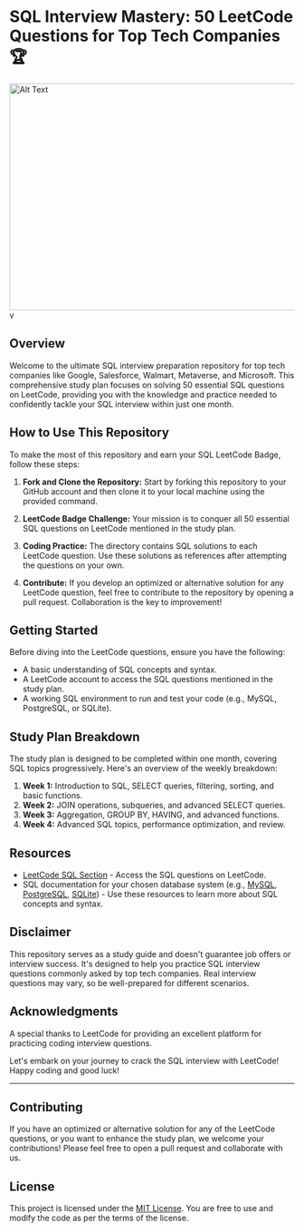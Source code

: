 # SQL Interview Mastery: 50 LeetCode Questions for Top Tech Companies 🏆   
<img src="https://assets.leetcode.com/static_assets/others/Top_SQL_50.gif" width="880" height="400" alt="Alt Text"> v

## Overview
Welcome to the ultimate SQL interview preparation repository for top tech companies like Google, Salesforce, Walmart, Metaverse, and Microsoft. This comprehensive study plan focuses on solving 50 essential SQL questions on LeetCode, providing you with the knowledge and practice needed to confidently tackle your SQL interview within just one month.

## How to Use This Repository
To make the most of this repository and earn your SQL LeetCode Badge, follow these steps:

1. **Fork and Clone the Repository:** Start by forking this repository to your GitHub account and then clone it to your local machine using the provided command.

3. **LeetCode Badge Challenge:** Your mission is to conquer all 50 essential SQL questions on LeetCode mentioned in the study plan. 

4. **Coding Practice:** The directory contains SQL solutions to each LeetCode question. Use these solutions as references after attempting the questions on your own.

5. **Contribute:** If you develop an optimized or alternative solution for any LeetCode question, feel free to contribute to the repository by opening a pull request. Collaboration is the key to improvement!

## Getting Started
Before diving into the LeetCode questions, ensure you have the following:

- A basic understanding of SQL concepts and syntax.
- A LeetCode account to access the SQL questions mentioned in the study plan.
- A working SQL environment to run and test your code (e.g., MySQL, PostgreSQL, or SQLite).

## Study Plan Breakdown
The study plan is designed to be completed within one month, covering SQL topics progressively. Here's an overview of the weekly breakdown:

1. **Week 1:** Introduction to SQL, SELECT queries, filtering, sorting, and basic functions.
2. **Week 2:** JOIN operations, subqueries, and advanced SELECT queries.
3. **Week 3:** Aggregation, GROUP BY, HAVING, and advanced functions.
4. **Week 4:** Advanced SQL topics, performance optimization, and review.

## Resources
- [LeetCode SQL Section](https://leetcode.com/problemset/database/) - Access the SQL questions on LeetCode.
- SQL documentation for your chosen database system (e.g., [MySQL](https://dev.mysql.com/doc/), [PostgreSQL](https://www.postgresql.org/docs/), [SQLite](https://www.sqlite.org/docs.html)) - Use these resources to learn more about SQL concepts and syntax.

## Disclaimer
This repository serves as a study guide and doesn't guarantee job offers or interview success. It's designed to help you practice SQL interview questions commonly asked by top tech companies. Real interview questions may vary, so be well-prepared for different scenarios.

## Acknowledgments
A special thanks to LeetCode for providing an excellent platform for practicing coding interview questions.

Let's embark on your journey to crack the SQL interview with LeetCode! Happy coding and good luck!

---

## Contributing
If you have an optimized or alternative solution for any of the LeetCode questions, or you want to enhance the study plan, we welcome your contributions! Please feel free to open a pull request and collaborate with us.

## License
This project is licensed under the [MIT License](LICENSE). You are free to use and modify the code as per the terms of the license.


